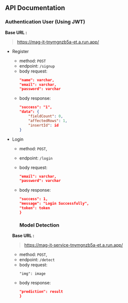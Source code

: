 ## API Documentation

### Authentication User (Using JWT)

**Base URL :**

> https://mag-it-tnymgnzb5a-et.a.run.app/

- Register
  - method: `POST`
  - endpoint: `/signup`
  - body request:
    ```json
    "name": varchar,
    "email": varchar,
    "password": varchar
    ```
  - body response:
    ```json
    "success": "1",
    "data": {
        "fieldCount": 0,
        "affectedRows": 1,
        "insertId": id
    }
    ```
- Login

  - method: `POST`,
  - endpoint: `/login`
  - body request:
    ```json
    "email": varchar,
    "password": varchar
    ```
  - body response:
    ```json
    "success": 1,
    "message": "Login Successfully",
    "token": token
    }
    ```
    
    ### Model Detection
    
  **Base URL :**

  > https://mag-it-service-tnymgnzb5a-et.a.run.app/
    
  - method: `POST`,
  - endpoint: `/detect`
  - body request:
    ```multipart/form-data
    "img": image
    ```
  - body response:
    ```json
    "prediction": result
    }
    ```
